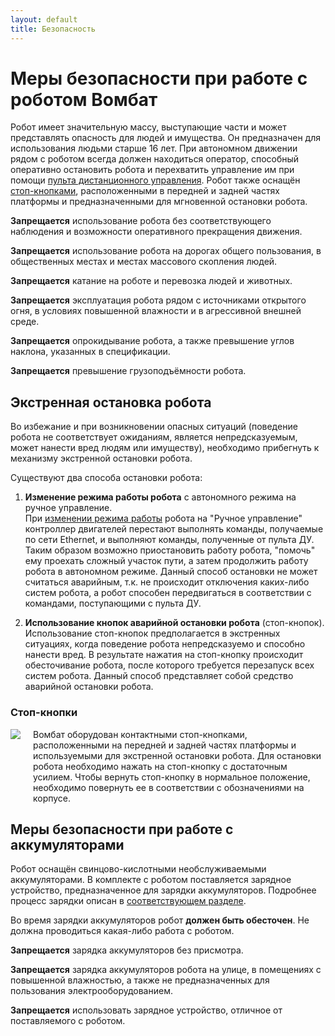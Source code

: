 ```yaml
---
layout: default
title: Безопасность
---
```

# Меры безопасности при работе с роботом Вомбат

Робот имеет значительную массу, выступающие части и может представлять опасность для людей и имущества. Он предназначен для использования людьми старше 16 лет. При автономном движении рядом с роботом всегда должен находиться оператор, способный оперативно остановить робота и перехватить управление им при помощи [пульта дистанционного управления](/wombat-robot-docs/docs/workmodes/remote_control.html#пульт-дистанционного-управления). Робот также оснащён [стоп-кнопками](#стоп-кнопки), расположенными в передней и задней частях платформы и предназначенными для мгновенной остановки робота.

**Запрещается** использование робота без соответствующего наблюдения и возможности оперативного прекращения движения.

**Запрещается** использование робота на дорогах общего пользования, в общественных местах и местах массового скопления людей.

**Запрещается** катание на роботе и перевозка людей и животных.

**Запрещается** эксплуатация робота рядом с источниками открытого огня, в условиях повышенной влажности и в агрессивной внешней среде.

**Запрещается** опрокидывание робота, а также превышение углов наклона, указанных в спецификации.

**Запрещается** превышение грузоподъёмности робота.

## Экстренная остановка робота

Во избежание и при возникновении опасных ситуаций (поведение робота не соответствует ожиданиям, является непредсказуемым, может нанести вред людям или имуществу), необходимо прибегнуть к механизму экстренной остановки робота.

Существуют два способа остановки робота:
1. **Изменение режима работы робота** с автономного режима на ручное управление.  
   При [изменении режима работы](/wombat-robot-docs/docs/workmodes/remote_control.html#пульт-дистанционного-управления) робота на "Ручное управление" контроллер двигателей перестают выполнять команды, получаемые по сети Ethernet, и выполняют команды, полученные от пульта ДУ. Таким образом возможно приостановить работу робота, "помочь" ему проехать сложный участок пути, а затем продолжить работу робота в автономном режиме. Данный способ остановки не может считаться аварийным, т.к. не происходит отключения каких-либо систем робота, а робот способен передвигаться в соответствии с командами, поступающими с пульта ДУ.

2. **Использование кнопок аварийной остановки робота** (стоп-кнопок).  
   Использование стоп-кнопок предполагается в экстренных ситуациях, когда поведение робота непредсказуемо и способно нанести вред. В результате нажатия на стоп-кнопку происходит обесточивание робота, после которого требуется перезапуск всех систем робота. Данный способ представляет собой средство аварийной остановки робота.  

### Стоп-кнопки
<div style="display: flex;">
<div style="display:inline; max-width: 30%;">
<img class="scalable" style="float: left;" src="/wombat-robot-docs/assets/images/safety/e-stop-button.jpg">
</div>

<div style="margin-left:20px;" markdown="1">
Вомбат оборудован контактными стоп-кнопками, расположенными на передней и задней частях платформы и используемыми для экстренной остановки робота. Для остановки робота необходимо нажать на стоп-кнопку с достаточным усилием. Чтобы вернуть стоп-кнопку в нормальное положение, необходимо повернуть ее в соответствии с обозначениями на корпусе.
</div>
</div>

## Меры безопасности при работе с аккумуляторами

Робот оснащён свинцово-кислотными необслуживаемыми аккумуляторами. В комплекте с роботом поставляется зарядное устройство, предназначенное для зарядки аккумуляторов. Подробнее процесс зарядки описан в [соответствующем разделе](/wombat-robot-docs/docs/basics/charging.html).  

Во время зарядки аккумуляторов робот **должен быть обесточен**. Не должна проводиться какая-либо работа с роботом.

**Запрещается** зарядка аккумуляторов без присмотра.

**Запрещается** зарядка аккумуляторов робота на улице, в помещениях с повышенной влажностью, а также не предназначенных для пользования электрооборудованием.

**Запрещается** использовать зарядное устройство, отличное от поставляемого с роботом.

